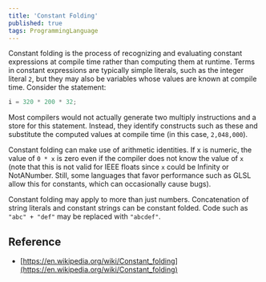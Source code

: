 ```yaml
---
title: 'Constant Folding'
published: true
tags: ProgrammingLanguage
---
```


Constant folding is the process of recognizing and evaluating constant
expressions at compile time rather than computing them at runtime. Terms in
constant expressions are typically simple literals, such as the integer
literal `2`, but they may also be variables whose values are known at compile
time. Consider the statement:

```javascript
i = 320 * 200 * 32;
```

Most compilers would not actually generate two multiply instructions and a
store for this statement. Instead, they identify constructs such as these and
substitute the computed values at compile time (in this case, `2,048,000`).

Constant folding can make use of arithmetic identities. If x is numeric, the
value of `0 * x` is zero even if the compiler does not know the value of `x` (note
that this is not valid for IEEE floats since `x` could be Infinity or
NotANumber. Still, some languages that favor performance such as GLSL allow
this for constants, which can occasionally cause bugs).

Constant folding may apply to more than just numbers. Concatenation of string
literals and constant strings can be constant folded. Code such as `"abc" +
"def"` may be replaced with `"abcdef"`.

## Reference

- [https://en.wikipedia.org/wiki/Constant_folding](https://en.wikipedia.org/wiki/Constant_folding)